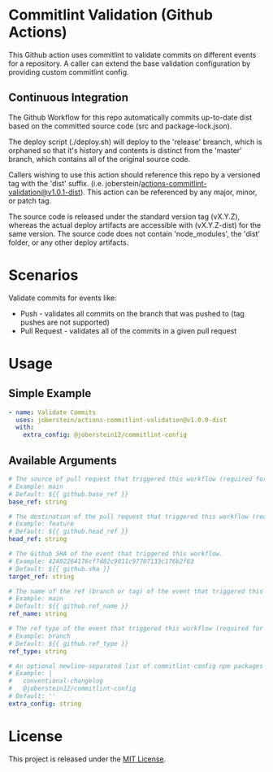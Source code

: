 # Commitlint Validation (Github Actions)

This Github action uses commitlint to validate commits on different events for a repository. A caller can extend the base validation configuration by providing custom commitlint config.

## Continuous Integration

The Github Workflow for this repo automatically commits up-to-date dist based on the committed source code (src and package-lock.json).

The deploy script (./deploy.sh) will deploy to the 'release' breanch, which is orphaned so that it's history and contents is distinct from the 'master' branch, which contains all of the original source code.

Callers wishing to use this action should reference this repo by a versioned tag with the 'dist' suffix. (i.e. joberstein/actions-commitlint-validation@v1.0.1-dist). This action can be referenced by any major, minor, or patch tag.

The source code is released under the standard version tag (vX.Y.Z), whereas the actual deploy artifacts are accessible with (vX.Y.Z-dist) for the same version. The source code does not contain 'node_modules', the 'dist' folder, or any other deploy artifacts.

# Scenarios

Validate commits for events like:

 - Push - validates all commits on the branch that was pushed to (tag pushes are not supported)
 - Pull Request - validates all of the commits in a given pull request

# Usage

## Simple Example

```yaml
- name: Validate Commits
  uses: joberstein/actions-commitlint-validation@v1.0.0-dist
  with:
    extra_config: @joberstein12/commitlint-config
```

## Available Arguments

```yaml
# The source of pull request that triggered this workflow (required for pull requests).
# Example: main
# Default: ${{ github.base_ref }}
base_ref: string

# The destination of the pull request that triggered this workflow (required for pull requests).
# Example: feature
# Default: ${{ github.head_ref }}
head_ref: string

# The Github SHA of the event that triggered this workflow.
# Example: 42402264176cf7d82c9811c97707133c176b2f63
# Default: ${{ github.sha }}
target_ref: string

# The name of the ref (branch or tag) of the event that triggered this workflow (required for pushes).
# Example: main
# Default: ${{ github.ref_name }}
ref_name: string

# The ref type of the event that triggered this workflow (required for pushes). Only branch refs are validated.
# Example: branch
# Default: ${{ github.ref_type }}
ref_type: string

# An optional newline-separated list of commitlint-config npm packages to install.
# Example: |
#   conventional-changelog
#   @joberstein12/commitlint-config
# Default: ''
extra_config: string
```

# License

This project is released under the [MIT License](LICENSE).
